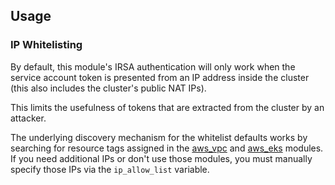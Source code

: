 ## Usage

### IP Whitelisting

By default, this module's IRSA authentication will only work when the service account token is presented from an IP address
inside the cluster (this also includes the cluster's public NAT IPs).

This limits the usefulness of tokens that are extracted from the cluster by an attacker.

The underlying discovery mechanism for the whitelist defaults works by searching for resource tags 
assigned in the [aws_vpc](/docs/reference/infrastructure-modules/aws_vpc) and [aws_eks](/docs/reference/infrastructure-modules/aws_eks)
modules. If you need additional IPs or don't use those modules, you must manually specify those IPs via the `ip_allow_list` variable.